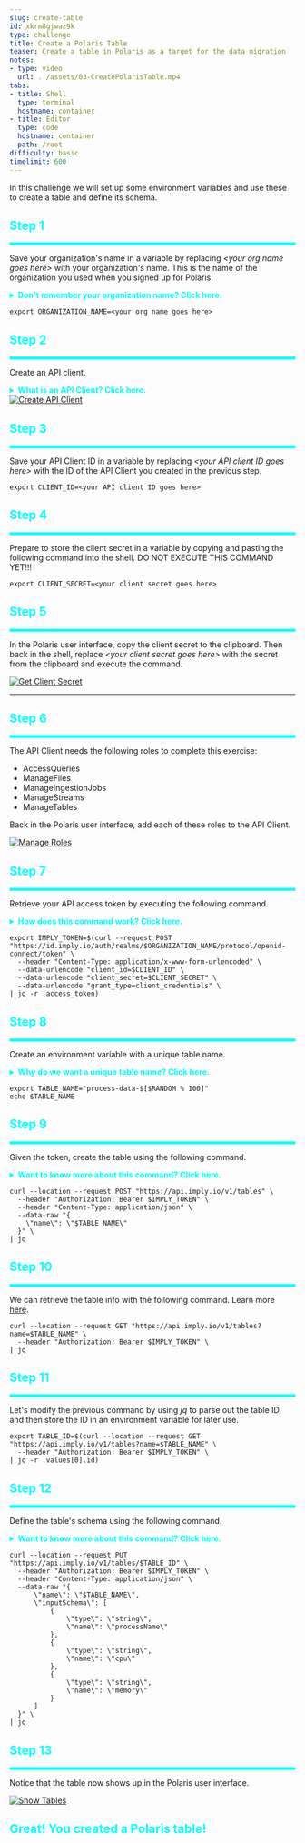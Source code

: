 ```yaml
---
slug: create-table
id: xkrm8gjwaz9k
type: challenge
title: Create a Polaris Table
teaser: Create a table in Polaris as a target for the data migration
notes:
- type: video
  url: ../assets/03-CreatePolarisTable.mp4
tabs:
- title: Shell
  type: terminal
  hostname: container
- title: Editor
  type: code
  hostname: container
  path: /root
difficulty: basic
timelimit: 600
---
```


In this challenge we will set up some environment variables and use these to create a table and define its schema.

<h2 style="color:cyan">Step 1</h2><hr style="color:cyan;background-color:cyan;height:5px">

Save your organization's name in a variable by replacing _&lt;your org name goes here&gt;_ with your organization's name.
This is the name of the organization you used when you signed up for Polaris.

<details>
  <summary style="color:cyan"><b>Don't remember your organization name? Click here.</b></summary>
<hr style="color:cyan">
Click on the user icon in the top-right corner of the Polaris user interface.
Then, select <i>Usage and billing</i>.
<a href="#img-1">
  <img alt="Find Org Name" src="../assets/FindOrgName.png" />
</a>
<a href="#" class="lightbox" id="img-1">
  <img alt="Find Org Name" src="../assets/FindOrgName.png" />
</a>
<hr style="color:cyan">
</details>

```
export ORGANIZATION_NAME=<your org name goes here>
```

<h2 style="color:cyan">Step 2</h2><hr style="color:cyan;background-color:cyan;height:5px">

Create an API client.

<details>
  <summary style="color:cyan"><b>What is an API Client? Click here.</b></summary>
<hr style="color:cyan">
An API Client is the credentials we can use when accessing the Polaris APIs.
Learn more <a href="https://docs.imply.io/polaris/oauth/#create-a-custom-api-client" target="_blank">here</a>.
<hr style="color:cyan">
</details>

<a href="#img-2">
  <img alt="Create API Client" src="../assets/CreateAPIClient.png" />
</a>

<a href="#" class="lightbox" id="img-2">
  <img alt="Find Org Name" src="../assets/CreateAPIClient.png" />
</a>

<h2 style="color:cyan">Step 3</h2><hr style="color:cyan;background-color:cyan;height:5px">

Save your API Client ID in a variable by replacing _&lt;your API client ID goes here&gt;_ with  the ID of the API Client you created in the previous step.

```
export CLIENT_ID=<your API client ID goes here>
```

<h2 style="color:cyan">Step 4</h2><hr style="color:cyan;background-color:cyan;height:5px">

Prepare to store the client secret in a variable by copying and pasting the following command into the shell.
DO NOT EXECUTE THIS COMMAND YET!!!

```
export CLIENT_SECRET=<your client secret goes here>
```

<h2 style="color:cyan">Step 5</h2><hr style="color:cyan;background-color:cyan;height:5px">

In the Polaris user interface, copy the client secret to the clipboard.
Then back in the shell, replace _&lt;your client secret goes here&gt;_ with the secret from the clipboard and execute the command.

<a href="#img-5">
  <img alt="Get Client Secret" src="../assets/GetClientSecret.png" />
</a>

<a href="#" class="lightbox" id="img-5">
  <img alt="Get Client Secret" src="../assets/GetClientSecret.png" />
</a>
<hr style="color:cyan">

<h2 style="color:cyan">Step 6</h2><hr style="color:cyan;background-color:cyan;height:5px">

The API Client needs the following roles to complete this exercise:
- AccessQueries
- ManageFiles
- ManageIngestionJobs
- ManageStreams
- ManageTables

Back in the Polaris user interface, add each of these roles to the API Client.

<a href="#img-6">
  <img alt="Manage Roles" src="../assets/ManageRoles.png" />
</a>

<a href="#" class="lightbox" id="img-6">
  <img alt="Manage Roles" src="../assets/ManageRoles.png" />
</a>

<h2 style="color:cyan">Step 7</h2><hr style="color:cyan;background-color:cyan;height:5px">

Retrieve your API access token by executing the following command.

<details>
  <summary style="color:cyan"><b>How does this command work? Click here.</b></summary>
<hr style="color:cyan">
Fundamentally, this command is a <i>curl</i> command that retrieves the access token.
Note that the <i>curl</i> command uses the organization name variable to construct the endpoint URL.
The parameters to the <i>curl</i> command include the API Client ID and API Client secret.
<br>
This command uses <i>jq</i> to fetch the token value from the resulting JSON.
Then, the command stores the token value in an environment variable.
Learn more <a href="https://docs.imply.io/polaris/oauth/#download-access-tokens" target="_blank">here</a>.
<hr style="color:cyan">
</details>

```
export IMPLY_TOKEN=$(curl --request POST "https://id.imply.io/auth/realms/$ORGANIZATION_NAME/protocol/openid-connect/token" \
  --header "Content-Type: application/x-www-form-urlencoded" \
  --data-urlencode "client_id=$CLIENT_ID" \
  --data-urlencode "client_secret=$CLIENT_SECRET" \
  --data-urlencode "grant_type=client_credentials" \
| jq -r .access_token)
```

<h2 style="color:cyan">Step 8</h2><hr style="color:cyan;background-color:cyan;height:5px">

Create an environment variable with a unique table name.

<details>
  <summary style="color:cyan"><b>Why do we want a unique table name? Click here.</b></summary>
<hr style="color:cyan">
You can name the table whatever you like, so feel free to set the value of the <i>TABLE_NAME</i> as you wish.
In this example, we add a small random number to the table name to prevent a table name collision.<br>
For example, imagine two people from the same organization working through this training and creating tables with the same names.
This name collision would be confusing, so we avoid it by slightly randomizing the table name.
<hr style="color:cyan">
</details>

```
export TABLE_NAME="process-data-$[$RANDOM % 100]"
echo $TABLE_NAME
```

<h2 style="color:cyan">Step 9</h2><hr style="color:cyan;background-color:cyan;height:5px">

Given the token, create the table using the following command.

<details>
  <summary style="color:cyan"><b>Want to know more about this command? Click here.</b></summary>
<hr style="color:cyan">
Again, we use a <i>curl POST</i> command.
We pass the token in a header, and we pass the name of the table in the JSON body.
Learn more <a href="https://docs.imply.io/polaris/api-create-table/" target="_blank">here</a>.
<hr style="color:cyan">
</details>

```
curl --location --request POST "https://api.imply.io/v1/tables" \
  --header "Authorization: Bearer $IMPLY_TOKEN" \
  --header "Content-Type: application/json" \
  --data-raw "{
    \"name\": \"$TABLE_NAME\"
  }" \
| jq
```

<h2 style="color:cyan">Step 10</h2><hr style="color:cyan;background-color:cyan;height:5px">

We can retrieve the table info with the following command.
Learn more [here](https://docs.imply.io/polaris/api-table-id).

```
curl --location --request GET "https://api.imply.io/v1/tables?name=$TABLE_NAME" \
  --header "Authorization: Bearer $IMPLY_TOKEN" \
| jq
```

<h2 style="color:cyan">Step 11</h2><hr style="color:cyan;background-color:cyan;height:5px">

Let's modify the previous command by using _jq_ to parse out the table ID, and then store the ID in an environment variable for later use.

```
export TABLE_ID=$(curl --location --request GET "https://api.imply.io/v1/tables?name=$TABLE_NAME" \
  --header "Authorization: Bearer $IMPLY_TOKEN" \
| jq -r .values[0].id)
```

<h2 style="color:cyan">Step 12</h2><hr style="color:cyan;background-color:cyan;height:5px">

Define the table's schema using the following command.

<details>
  <summary style="color:cyan"><b>Want to know more about this command? Click here.</b></summary>
<hr style="color:cyan">
This <i>curl</i> command uses the table ID (from the previous step) as part of the endpoint URL.
Note that the body of the command describes the column names and their associated data types.
Learn more <a href="https://docs.imply.io/polaris/api-define-schema/" target="_blank">here</a>.
<hr style="color:cyan">
</details>

```
curl --location --request PUT "https://api.imply.io/v1/tables/$TABLE_ID" \
  --header "Authorization: Bearer $IMPLY_TOKEN" \
  --header "Content-Type: application/json" \
  --data-raw "{
      \"name\": \"$TABLE_NAME\",
      \"inputSchema\": [
          {
              \"type\": \"string\",
              \"name\": \"processName\"
          },
          {
              \"type\": \"string\",
              \"name\": \"cpu\"
          },
          {
              \"type\": \"string\",
              \"name\": \"memory\"
          }
      ]
  }" \
| jq
```

<h2 style="color:cyan">Step 13</h2><hr style="color:cyan;background-color:cyan;height:5px">

Notice that the table now shows up in the Polaris user interface.

<a href="#img-13">
  <img alt="Show Tables" src="../assets/ShowTables.png" />
</a>
<a href="#" class="lightbox" id="img-13">
  <img alt="Show Tables" src="../assets/ShowTables.png" />
</a>

<h2 style="color:cyan">Great! You created a Polaris table!</h2>


<style type="text/css" rel="stylesheet">
.lightbox { display: none; position: fixed; justify-content: center; align-items: center; z-index: 999; top: 0; left: 0; right: 0; bottom: 0; padding: 1rem; background: rgba(0, 0, 0, 0.8); }
.lightbox:target { display: flex; }
.lightbox img { max-height: 100% }
.thumbnail:hover {
    position:fixed;
    top:-25px;
    left:-35px;
    width:500px;
    height:auto;
    display:block;
    z-index:999;
}
</style>
